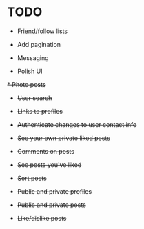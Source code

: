 # TODO

* Friend/follow lists

* Add pagination

* Messaging

* Polish UI

~~* Photo posts~~

* ~~User search~~

* ~~Links to profiles~~

* ~~Authenticate changes to user contact info~~

* ~~See your own private liked posts~~

* ~~Comments on posts~~

* ~~See posts you've liked~~

* ~~Sort posts~~

* ~~Public and private profiles~~

* ~~Public and private posts~~

* ~~Like/dislike posts~~
